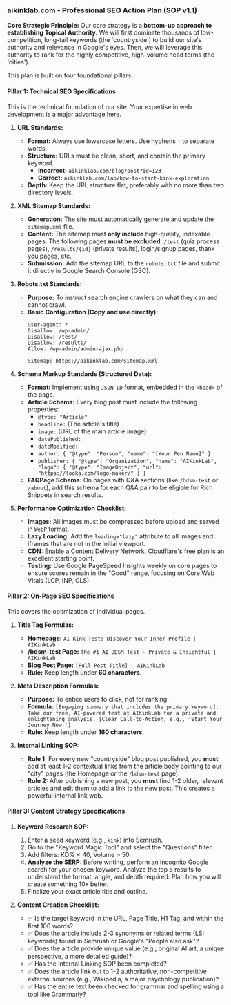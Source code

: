 ### **aikinklab.com - Professional SEO Action Plan (SOP v1.1)**

**Core Strategic Principle:**
Our core strategy is a **bottom-up approach to establishing Topical Authority.** We will first dominate thousands of low-competition, long-tail keywords (the 'countryside') to build our site's authority and relevance in Google's eyes. Then, we will leverage this authority to rank for the highly competitive, high-volume head terms (the 'cities').

This plan is built on four foundational pillars:

#### **Pillar 1: Technical SEO Specifications**

This is the technical foundation of our site. Your expertise in web development is a major advantage here.

1.  **URL Standards:**

      * **Format:** Always use lowercase letters. Use hyphens `-` to separate words.
      * **Structure:** URLs must be clean, short, and contain the primary keyword.
          * **Incorrect:** `aikinklab.com/blog/post?id=123`
          * **Correct:** `aikinklab.com/lab/how-to-start-kink-exploration`
      * **Depth:** Keep the URL structure flat, preferably with no more than two directory levels.

2.  **XML Sitemap Standards:**

      * **Generation:** The site must automatically generate and update the `sitemap.xml` file.
      * **Content:** The sitemap must **only include** high-quality, indexable pages. The following pages **must be excluded**: `/test` (quiz process pages), `/results/{id}` (private results), login/signup pages, thank you pages, etc.
      * **Submission:** Add the sitemap URL to the `robots.txt` file and submit it directly in Google Search Console (GSC).

3.  **Robots.txt Standards:**

      * **Purpose:** To instruct search engine crawlers on what they can and cannot crawl.
      * **Basic Configuration (Copy and use directly):**
        ```
        User-agent: *
        Disallow: /wp-admin/
        Disallow: /test/
        Disallow: /results/
        Allow: /wp-admin/admin-ajax.php

        Sitemap: https://aikinklab.com/sitemap.xml
        ```

4.  **Schema Markup Standards (Structured Data):**

      * **Format:** Implement using `JSON-LD` format, embedded in the `<head>` of the page.
      * **Article Schema:** Every blog post must include the following properties:
          * `@type: "Article"`
          * `headline:` (The article's title)
          * `image:` (URL of the main article image)
          * `datePublished:`
          * `dateModified:`
          * `author: { "@type": "Person", "name": "[Your Pen Name]" }`
          * `publisher: { "@type": "Organization", "name": "AIKinkLab", "logo": { "@type": "ImageObject", "url": "https://looka.com/logo-maker/" } }`
      * **FAQPage Schema:** On pages with Q\&A sections (like `/bdsm-test` or `/about`), add this schema for each Q\&A pair to be eligible for Rich Snippets in search results.

5.  **Performance Optimization Checklist:**

      * **Images:** All images must be compressed before upload and served in `WebP` format.
      * **Lazy Loading:** Add the `loading="lazy"` attribute to all images and iframes that are not in the initial viewport.
      * **CDN:** Enable a Content Delivery Network. Cloudflare's free plan is an excellent starting point.
      * **Testing:** Use Google PageSpeed Insights weekly on core pages to ensure scores remain in the "Good" range, focusing on Core Web Vitals (LCP, INP, CLS).

#### **Pillar 2: On-Page SEO Specifications**

This covers the optimization of individual pages.

1.  **Title Tag Formulas:**

      * **Homepage:** `AI Kink Test: Discover Your Inner Profile | AIKinkLab`
      * **/bdsm-test Page:** `The #1 AI BDSM Test - Private & Insightful | AIKinkLab`
      * **Blog Post Page:** `[Full Post Title] - AIKinkLab`
      * **Rule:** Keep length under **60 characters**.

2.  **Meta Description Formulas:**

      * **Purpose:** To entice users to click, not for ranking.
      * **Formula:** `[Engaging summary that includes the primary keyword]. Take our free, AI-powered test at AIKinkLab for a private and enlightening analysis. [Clear Call-to-Action, e.g., 'Start Your Journey Now.']`
      * **Rule:** Keep length under **160 characters**.

3.  **Internal Linking SOP:**

      * **Rule 1:** For every new "countryside" blog post published, you **must** add at least 1-2 contextual links from the article body pointing to our "city" pages (the Homepage or the `/bdsm-test` page).
      * **Rule 2:** After publishing a new post, you **must** find 1-2 older, relevant articles and edit them to add a link *to* the new post. This creates a powerful internal link web.

#### **Pillar 3: Content Strategy Specifications**

1.  **Keyword Research SOP:**

    1.  Enter a seed keyword (e.g., `kink`) into Semrush.
    2.  Go to the "Keyword Magic Tool" and select the "Questions" filter.
    3.  Add filters: KD% \< 40, Volume \> 50.
    4.  **Analyze the SERP:** Before writing, perform an incognito Google search for your chosen keyword. Analyze the top 5 results to understand the format, angle, and depth required. Plan how you will create something 10x better.
    5.  Finalize your exact article title and outline.

2.  **Content Creation Checklist:**

      * ✅ Is the target keyword in the URL, Page Title, H1 Tag, and within the first 100 words?
      * ✅ Does the article include 2-3 synonyms or related terms (LSI keywords) found in Semrush or Google's "People also ask"?
      * ✅ Does the article provide unique value (e.g., original AI art, a unique perspective, a more detailed guide)?
      * ✅ Has the Internal Linking SOP been completed?
      * ✅ Does the article link out to 1-2 authoritative, non-competitive external sources (e.g., Wikipedia, a major psychology publication)?
      * ✅ Has the entire text been checked for grammar and spelling using a tool like Grammarly?

